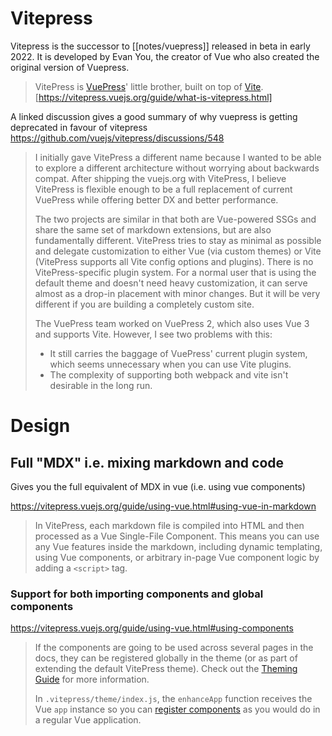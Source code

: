 # Vitepress

Vitepress is the successor to [[notes/vuepress]] released in beta in early 2022. It is developed by Evan You, the creator of Vue who also created the original version of Vuepress.

> VitePress is [VuePress](https://vuepress.vuejs.org/)' little brother, built on top of [Vite](https://vitejs.dev/). [https://vitepress.vuejs.org/guide/what-is-vitepress.html]

A linked discussion gives a good summary of why vuepress is getting deprecated in favour of vitepress https://github.com/vuejs/vitepress/discussions/548

> I initially gave VitePress a different name because I wanted to be able to explore a different architecture without worrying about backwards compat. After shipping the vuejs.org with VitePress, I believe VitePress is flexible enough to be a full replacement of current VuePress while offering better DX and better performance.
> 
> The two projects are similar in that both are Vue-powered SSGs and share the same set of markdown extensions, but are also fundamentally different. VitePress tries to stay as minimal as possible and delegate customization to either Vue (via custom themes) or Vite (VitePress supports all Vite config options and plugins). There is no VitePress-specific plugin system. For a normal user that is using the default theme and doesn't need heavy customization, it can serve almost as a drop-in placement with minor changes. But it will be very different if you are building a completely custom site.
> 
> The VuePress team worked on VuePress 2, which also uses Vue 3 and supports Vite. However, I see two problems with this:
> 
> -   It still carries the baggage of VuePress' current plugin system, which seems unnecessary when you can use Vite plugins.
> -   The complexity of supporting both webpack and vite isn't desirable in the long run.

# Design

## Full "MDX" i.e. mixing markdown and code

Gives you the full equivalent of MDX in vue (i.e. using vue components)

https://vitepress.vuejs.org/guide/using-vue.html#using-vue-in-markdown

> In VitePress, each markdown file is compiled into HTML and then processed as a Vue Single-File Component. This means you can use any Vue features inside the markdown, including dynamic templating, using Vue components, or arbitrary in-page Vue component logic by adding a `<script>` tag.

### Support for both importing components and global components

https://vitepress.vuejs.org/guide/using-vue.html#using-components

> If the components are going to be used across several pages in the docs, they can be registered globally in the theme (or as part of extending the default VitePress theme). Check out the [Theming Guide](https://vitepress.vuejs.org/guide/theme-introduction.html) for more information.
>
> In `.vitepress/theme/index.js`, the `enhanceApp` function receives the Vue `app` instance so you can [register components](https://vuejs.org/guide/components/registration.html) as you would do in a regular Vue application.